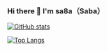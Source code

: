 ### Hi there 👋 I'm sa8a（Saba）

[![GitHub stats](https://github-readme-stats.vercel.app/api?username=sa8a&theme=vue-dark&show_icons=true)](https://github.com/sa8a/github-readme-stats)

[![Top Langs](https://github-readme-stats.vercel.app/api/top-langs/?username=sa8a&theme=vue-dark&show_icons=true&layout=compact)](https://github.com/sa8a/github-readme-stats)

<!--
**sa8a/sa8a** is a ✨ _special_ ✨ repository because its `README.md` (this file) appears on your GitHub profile.

Here are some ideas to get you started:

- 🔭 I’m currently working on ...
- 🌱 I’m currently learning ...
- 👯 I’m looking to collaborate on ...
- 🤔 I’m looking for help with ...
- 💬 Ask me about ...
- 📫 How to reach me: ...
- 😄 Pronouns: ...
- ⚡ Fun fact: ...
-->

